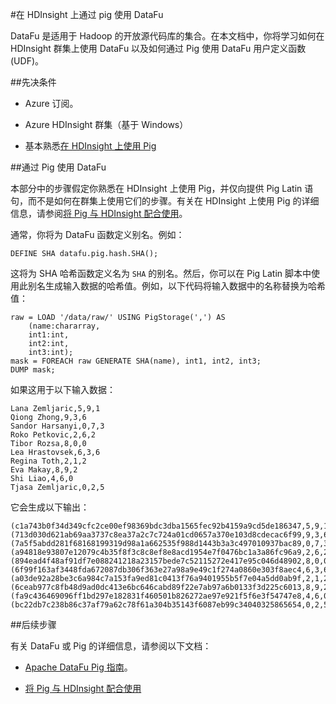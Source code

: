 <properties
pageTitle="在 HDInsight 上通过 Pig 使用 DataFu"
description="DataFu 是适用于 Hadoop 的库的集合。了解如何在 HDInsight 群集上通过 Pig 使用 DataFu。"
services="hdinsight"
documentationCenter=""
authors="Blackmist"
manager="paulettm"
editor="cgronlun"/>

<tags
	ms.service="hdinsight"
	ms.date="11/06/2015"
	wacn.date="12/17/2015"/>

#在 HDInsight 上通过 pig 使用 DataFu

DataFu 是适用于 Hadoop 的开放源代码库的集合。在本文档中，你将学习如何在 HDInsight 群集上使用 DataFu 以及如何通过 Pig 使用 DataFu 用户定义函数 (UDF)。

##先决条件

* Azure 订阅。

* Azure HDInsight 群集（基于 Windows）

* 基本熟悉[在 HDInsight 上使用 Pig](/documentation/articles/hdinsight-use-pig)

##通过 Pig 使用 DataFu

本部分中的步骤假定你熟悉在 HDInsight 上使用 Pig，并仅向提供 Pig Latin 语句，而不是如何在群集上使用它们的步骤。有关在 HDInsight 上使用 Pig 的详细信息，请参阅[将 Pig 与 HDInsight 配合使用](/documentation/articles/hdinsight-use-pig)。

通常，你将为 DataFu 函数定义别名。例如：

    DEFINE SHA datafu.pig.hash.SHA();
    
这将为 SHA 哈希函数定义名为 `SHA` 的别名。然后，你可以在 Pig Latin 脚本中使用此别名生成输入数据的哈希值。例如，以下代码将输入数据中的名称替换为哈希值：

    raw = LOAD '/data/raw/' USING PigStorage(',') AS  
        (name:chararray, 
        int1:int, 
        int2:int,
        int3:int); 
    mask = FOREACH raw GENERATE SHA(name), int1, int2, int3; 
    DUMP mask;

如果这用于以下输入数据：

    Lana Zemljaric,5,9,1
    Qiong Zhong,9,3,6
    Sandor Harsanyi,0,7,3
    Roko Petkovic,2,6,2
    Tibor Rozsa,8,0,0
    Lea Hrastovsek,6,3,6
    Regina Toth,2,1,2
    Eva Makay,8,9,2
    Shi Liao,4,6,0
    Tjasa Zemljaric,0,2,5
    
它会生成以下输出：

    (c1a743b0f34d349cfc2ce00ef98369bdc3dba1565fec92b4159a9cd5de186347,5,9,1)
    (713d030d621ab69aa3737c8ea37a2c7c724a01cd0657a370e103d8cdecac6f99,9,3,6)
    (7a5f5abdd281f68168199319d98a1a662535f988d1443b3a3c497010937bac89,0,7,3)
    (a94818e93807e12079c4b35f8f3c8c8ef8e8acd1954e7f0476bc1a3a86fc96a9,2,6,2)
    (894ead4f48af91df7e088241218a23157bede7c52115272e417e95c046d48902,8,0,0)
    (6f99f163af3448fda672087db306f363e27a98a9e49c1f274a0860e303f8aec4,6,3,6)
    (a03de92a28be3c6a984c7a153fa9ed81c0413f76a9401955b5f7e04a5dd0ab9f,2,1,2)
    (6ceab977c8fb48d9ad0dc413e6bc646cabd89f22e7ab97a6b0133f3d225c6013,8,9,2)
    (fa9c436469096ff1bd297e182831f460501b826272ae97e921f5f6e3f54747e8,4,6,0)
    (bc22db7c238b86c37af79a62c78f61a304b35143f6087eb99c34040325865654,0,2,5)

##后续步骤

有关 DataFu 或 Pig 的详细信息，请参阅以下文档：

* [Apache DataFu Pig 指南](http://datafu.incubator.apache.org/docs/datafu/guide.html)。

* [将 Pig 与 HDInsight 配合使用](/documentation/articles/hdinsight-use-pig)

<!---HONumber=Mooncake_1207_2015-->